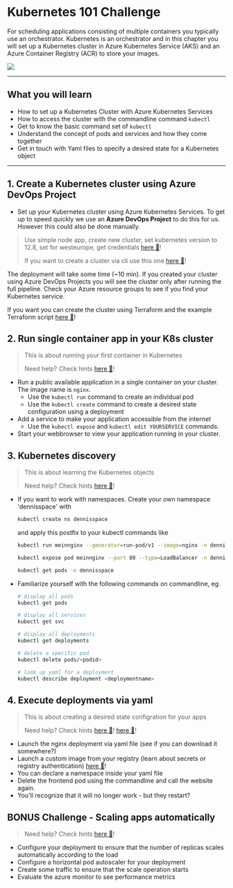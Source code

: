 # Kubernetes 101 Challenge

For scheduling applications consisting of multiple containers you typically use an orchestrator. Kubernetes is an orchestrator and in this chapter you will set up a Kubernetes cluster in Azure Kubernetes Service (AKS) and an Azure Container Registry (ACR) to store your images.

![](/img/challenge2.png)

---

## What you will learn

- How to set up a Kubernetes Cluster with Azure Kubernetes Services
- How to access the cluster with the commandline command `kubectl`
- Get to know the basic command set of `kubectl`
- Understand the concept of pods and services and how they come together
- Get in touch with Yaml files to specify a desired state for a Kubernetes object

---

## 1. Create a Kubernetes cluster using Azure DevOps Project

- Set up your Kubernetes cluster using Azure Kubernetes Services. To get up to speed quickly we use an **Azure DevOps Project** to do this for us. However this could also be done manually.

> Use simple node app, create new cluster, set kubernetes version to 12.8, set for westeurope, get credentials [here :blue_book:](hints/createdevopsproject.md)!
>
> If you want to create a cluster via cli use this one [here :blue_book:](hints/create_aks_cluster.md)!

The deployment will take some time (~10 min). If you created your cluster using Azure DevOps Projects you will see the cluster only after running the full pipeline. Check your Azure resource groups to see if you find your Kubernetes service.

If you want you can create the cluster using Terraform and the example Terraform script [here :blue_book:](hints/terraform.md)!

## 2. Run single container app in your K8s cluster

> This is about running your first container in Kubernetes
>
> Need help? Check hints [here :blue_book:](hints/k8sSingle.md)!

- Run a public available application in a single container on your cluster. The image name is `nginx`.
  - Use the `kubectl run` command to create an individual pod
  - Use the `kubectl create` command to create a desired state configuration using a deployment
- Add a service to make your application accessible from the internet
  - Use the `kubectl expose` and `kubectl edit YOURSERVICE` commands.
- Start your webbrowser to view your application running in your cluster.

## 3. Kubernetes discovery

> This is about learning the Kubernetes objects
>
> Need help? Check hints [here :blue_book:](https://kubernetes.io/docs/reference/kubectl/cheatsheet/)!

- If you want to work with namespaces. Create your own namespace 'dennisspace' with

  ```bash
  kubectl create ns dennisspace
  ```

  and apply this postfix to your kubectl commands like

  ```bash
  kubectl run meinnginx --generator=run-pod/v1 --image=nginx -n dennisspace

  kubectl expose pod meinnginx --port 80 --type=LoadBalancer -n dennisspace

  kubectl get pods -n dennisspace
  ```

- Familiarize yourself with the following commands on commandline, eg.

  ```bash
  # display all pods
  kubectl get pods

  # display all services
  kubectl get svc

  # display all deployments
  kubectl get deployments

  # delete a specific pod
  kubectl delete pods/<podid>

  # look up yaml for a deployment
  kubectl describe deployment <deploymentname>
  ```

## 4. Execute deployments via yaml

> This is about creating a desired state configration for your apps
>
> Need help? Check hints [here :blue_book:](hints/learn_yaml_files.md)! [here :blue_book:](hints/create_secrets.md)!

- Launch the nginx deployment via yaml file (see if you can download it somewhere?)
- Launch a custom image from your registry (learn about secrets or registry authentication) [here :blue_book:](hints/yaml/aci-helloworld-reg.yaml)!
- You can declare a namespace inside your yaml file
- Delete the frontend pod using the commandline and call the website again.
- You'll recognize that it will no longer work - but they restart?

## BONUS Challenge - Scaling apps automatically

> Need help? Check hints [here :blue_book:](hints/create_traffic.md)!

- Configure your deployment to ensure that the number of replicas scales automatically according to the load
- Configure a horizontal pod autoscaler for your deployment
- Create some traffic to ensure that the scale operation starts
- Evaluate the azure monitor to see performance metrics
